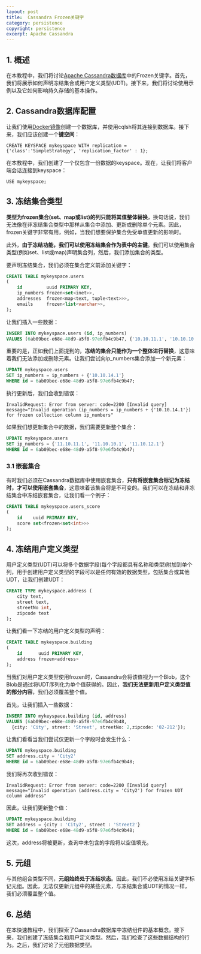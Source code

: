 ```yaml
---
layout: post
title:  Cassandra Frozen关键字
category: persistence
copyright: persistence
excerpt: Apache Cassandra
---
```


## 1. 概述

在本教程中，我们将讨论[Apache Cassandra数据库](https://cassandra.apache.org/_/index.html)中的Frozen关键字。首先，我们将展示如何声明冻结集合或用户定义类型(UDT)。接下来，我们将讨论使用示例以及它如何影响持久存储的基本操作。

## 2. Cassandra数据库配置

让我们使用[Docker镜像](https://hub.docker.com/r/bitnami/cassandra)创建一个数据库，并使用cqlsh将其连接到数据库。接下来，我们应该创建一个**键空间**：

```shell
CREATE KEYSPACE mykeyspace WITH replication = {'class':'SimpleStrategy', 'replication_factor' : 1};
```

在本教程中，我们创建了一个仅包含一份数据的keyspace。现在，让我们将客户端会话连接到keyspace：

```shell
USE mykeyspace;
```

## 3. 冻结集合类型

**类型为frozen集合(set、map或list)的列只能将其值整体替换**，换句话说，我们无法像在非冻结集合类型中那样从集合中添加、更新或删除单个元素。因此，frozen关键字非常有用，例如，当我们想要保护集合免受单值更新的影响时。

此外，**由于冻结功能，我们可以使用冻结集合作为表中的主键**。我们可以使用集合类型(例如set、list或map)声明集合列，然后，我们添加集合的类型。

要声明冻结集合，我们必须在集合定义前添加关键字：

```sql
CREATE TABLE mykeyspace.users
(
    id         uuid PRIMARY KEY,
    ip_numbers frozen<set<inet>>,
    addresses  frozen<map<text, tuple<text>>>,
    emails     frozen<list<varchar>>,
);
```

让我们插入一些数据：

```sql
INSERT INTO mykeyspace.users (id, ip_numbers)
VALUES (6ab09bec-e68e-48d9-a5f8-97e6fb4c9b47, {'10.10.11.1', '10.10.10.1', '10.10.12.1'});
```

重要的是，正如我们上面提到的，**冻结的集合只能作为一个整体进行替换**，这意味着我们无法添加或删除元素。让我们尝试向ip_numbers集合添加一个新元素：

```sql
UPDATE mykeyspace.users
SET ip_numbers = ip_numbers + {'10.10.14.1'}
WHERE id = 6ab09bec-e68e-48d9-a5f8-97e6fb4c9b47;
```

执行更新后，我们会收到错误：

```text
InvalidRequest: Error from server: code=2200 [Invalid query] message="Invalid operation (ip_numbers = ip_numbers + {'10.10.14.1'}) for frozen collection column ip_numbers"
```

如果我们想更新集合中的数据，我们需要更新整个集合：

```sql
UPDATE mykeyspace.users
SET ip_numbers = {'11.10.11.1', '11.10.10.1', '11.10.12.1'}
WHERE id = 6ab09bec-e68e-48d9-a5f8-97e6fb4c9b47;
```

### 3.1 嵌套集合

有时我们必须在Cassandra数据库中使用嵌套集合，**只有将嵌套集合标记为冻结时，才可以使用嵌套集合**，这意味着该集合将是不可变的。我们可以在冻结和非冻结集合中冻结嵌套集合，让我们看一个例子：

```sql
CREATE TABLE mykeyspace.users_score
(
    id    uuid PRIMARY KEY,
    score set<frozen<set<int>>>
);
```

## 4. 冻结用户定义类型

用户定义类型(UDT)可以将多个数据字段(每个字段都具有名称和类型)附加到单个列，用于创建用户定义类型的字段可以是任何有效的数据类型，包括集合或其他UDT，让我们创建UDT：

```sql
CREATE TYPE mykeyspace.address (
    city text,
    street text,
    streetNo int,
    zipcode text
);

```

让我们看一下冻结的用户定义类型的声明：

```sql
CREATE TABLE mykeyspace.building
(
    id      uuid PRIMARY KEY,
    address frozen<address>
);
```

当我们对用户定义类型使用frozen时，Cassandra会将该值视为一个Blob，这个Blob是通过将UDT序列化为单个值获得的。因此，**我们无法更新用户定义类型值的部分内容**，我们必须覆盖整个值。

首先，让我们插入一些数据：

```sql
INSERT INTO mykeyspace.building (id, address)
VALUES (6ab09bec-e68e-48d9-a5f8-97e6fb4c9b48,
  {city: 'City', street: 'Street', streetNo: 2,zipcode: '02-212'});
```

让我们看看当我们尝试仅更新一个字段时会发生什么：

```sql
UPDATE mykeyspace.building
SET address.city = 'City2'
WHERE id = 6ab09bec-e68e-48d9-a5f8-97e6fb4c9b48;
```

我们将再次收到错误：

```text
InvalidRequest: Error from server: code=2200 [Invalid query] message="Invalid operation (address.city = 'City2') for frozen UDT column address"
```

因此，让我们更新整个值：

```sql
UPDATE mykeyspace.building
SET address = {city : 'City2', street : 'Street2'}
WHERE id = 6ab09bec-e68e-48d9-a5f8-97e6fb4c9b48;
```

这次，address将被更新，查询中未包含的字段将以空值填充。

## 5. 元组

与其他组合类型不同，**元组始终处于冻结状态**。因此，我们不必使用冻结关键字标记元组。因此，无法仅更新元组中的某些元素，与冻结集合或UDT的情况一样，我们必须覆盖整个值。

## 6. 总结

在本快速教程中，我们探索了Cassandra数据库中冻结组件的基本概念。接下来，我们创建了冻结集合和用户定义类型。然后，我们检查了这些数据结构的行为。之后，我们讨论了元组数据类型。
